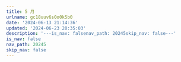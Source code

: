 ```yaml
---
title: 5 月
urlname: gc18uuv6s0o0k5b0
date: '2024-06-13 21:14:36'
updated: '2024-06-23 20:35:03'
description: '---is_nav: falsenav_path: 20245skip_nav: false---'
is_nav: false
nav_path: 20245
skip_nav: false
---
```


